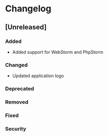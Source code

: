# Changelog

## [Unreleased]
### Added
- Added support for WebStorm and PhpStorm

### Changed
- Updated application logo

### Deprecated

### Removed

### Fixed

### Security


